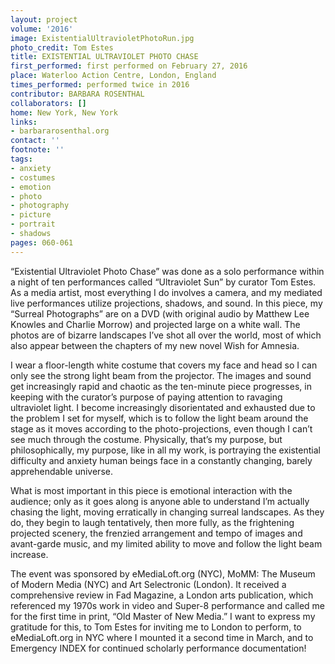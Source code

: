 ```yaml
---
layout: project
volume: '2016'
image: ExistentialUltravioletPhotoRun.jpg
photo_credit: Tom Estes
title: EXISTENTIAL ULTRAVIOLET PHOTO CHASE
first_performed: first performed on February 27, 2016
place: Waterloo Action Centre, London, England
times_performed: performed twice in 2016
contributor: BARBARA ROSENTHAL
collaborators: []
home: New York, New York
links:
- barbararosenthal.org
contact: ''
footnote: ''
tags:
- anxiety
- costumes
- emotion
- photo
- photography
- picture
- portrait
- shadows
pages: 060-061
---
```


“Existential Ultraviolet Photo Chase” was done as a solo performance within a night of ten performances called “Ultraviolet Sun” by curator Tom Estes. As a media artist, most everything I do involves a camera, and my mediated live performances utilize projections, shadows, and sound. In this piece, my “Surreal Photographs” are on a DVD (with original audio by Matthew Lee Knowles and Charlie Morrow) and projected large on a white wall. The photos are of bizarre landscapes I’ve shot all over the world, most of which also appear between the chapters of my new novel Wish for Amnesia.

I wear a floor-length white costume that covers my face and head so I can only see the strong light beam from the projector. The images and sound get increasingly rapid and chaotic as the ten-minute piece progresses, in keeping with the curator’s purpose of paying attention to ravaging ultraviolet light. I become increasingly disorientated and exhausted due to the problem I set for myself, which is to follow the light beam around the stage as it moves according to the photo-projections, even though I can’t see much through the costume. Physically, that’s my purpose, but philosophically, my purpose, like in all my work, is portraying the existential difficulty and anxiety human beings face in a constantly changing, barely apprehendable universe.

What is most important in this piece is emotional interaction with the audience; only as it goes along is anyone able to understand I’m actually chasing the light, moving erratically in changing surreal landscapes. As they do, they begin to laugh tentatively, then more fully, as the frightening projected scenery, the frenzied arrangement and tempo of images and avant-garde music, and my limited ability to move and follow the light beam increase.

The event was sponsored by eMediaLoft.org (NYC), MoMM: The Museum of Modern Media (NYC) and Art Selectronic (London). It received a comprehensive review in Fad Magazine, a London arts publication, which referenced my 1970s work in video and Super-8 performance and called me for the first time in print, “Old Master of New Media.” I want to express my gratitude for this, to Tom Estes for inviting me to London to perform, to eMediaLoft.org in NYC where I mounted it a second time in March, and to Emergency INDEX for continued scholarly performance documentation!
